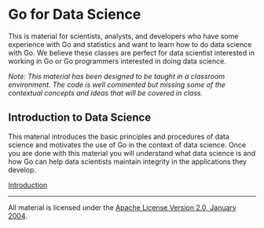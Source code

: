 # Go for Data Science
This is material for scientists, analysts, and developers who have some experience with Go and statistics and want to learn how to do data science with Go. We believe these classes are perfect for data scientist interested in working in Go or Go programmers interested in doing data science.

*Note: This material has been designed to be taught in a classroom environment. The code is well commented but missing some of the contextual concepts and ideas that will be covered in class.*

## Introduction to Data Science
This material introduces the basic principles and procedures of data science and motivates the use of Go in the context of data science.  Once you are done with this material you will understand what data science is and how Go can help data scientists maintain integrity in the applications they develop. 

[Introduction](introduction/README.md)
___
All material is licensed under the [Apache License Version 2.0, January 2004](http://www.apache.org/licenses/LICENSE-2.0).
